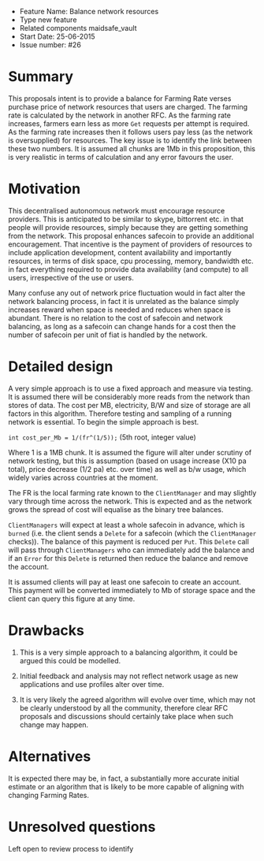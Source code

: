 - Feature Name: Balance network resources 
- Type new feature
- Related components maidsafe_vault 
- Start Date: 25-06-2015 
- Issue number: #26 

# Summary

This proposals intent is to provide a balance for Farming Rate verses purchase price of network
resources that users are charged. The farming rate is calculated by the network in another RFC.
As the farming rate increases, farmers earn less as more `Get` requests per attempt is required.
As the farming rate increases then it follows users pay less (as the network is oversupplied) for
resources. The key issue is to identify the link between these two numbers. It is assumed
all chunks are 1Mb in this proposition, this is very realistic in terms of calculation and 
any error favours the user. 

# Motivation

This decentralised autonomous network must encourage resource providers. This is anticipated
to be similar to skype, bittorrent etc. in that people will provide resources, simply because 
they are getting something from the network. This proposal enhances safecoin to provide an
additional encouragement. That incentive is the payment of providers of resources to include
application development, content availability and importantly resources, in terms of disk space,
cpu processing, memory, bandwidth etc. in fact everything required to provide data availability
(and compute) to all users, irrespective of the use or users.

Many confuse any out of network price fluctuation would in fact alter the network balancing process, 
in fact it is unrelated as the balance simply increases reward when space is needed and reduces when
space is abundant. There is no relation to the cost of safecoin and network balancing, as long as 
a safecoin can change hands for a cost then the number of safecoin per unit of fiat is handled by
the network.

# Detailed design

A very simple approach is to use a fixed approach and measure via testing. It is assumed there will 
be considerably more reads from the network than stores of data. The cost per MB, electricity, B/W 
and size of storage are all factors in this algorithm. Therefore testing and sampling of a running 
network is essential. To begin the simple approach is best. 

`int cost_per_Mb = 1/(fr^(1/5));`  (5th root, integer value)

Where 1 is a 1MB chunk. It is assumed the figure will alter under scrutiny of network testing, but 
this is assumption (based on usage increase (X10 pa total), price decrease (1/2 pa) etc. over time)
as well as b/w usage, which widely varies across countries at the moment. 

The FR is the local farming rate known to the `ClientManager` and may slightly vary through time across
the network. This is expected and as the network grows the spread of cost will equalise as the binary 
tree balances. 

`ClientManagers` will expect at least a whole safecoin in advance, which is `burned` (i.e. the client 
sends a `Delete` for a safecoin (which the `ClientManager` checks)). The balance of this payment is 
reduced per `Put`. This `Delete` call will pass through `ClientManagers` who can immediately add the 
balance and if an `Error` for this `Delete` is returned then reduce the balance and remove the account.

It is assumed clients will pay at least one safecoin to create an account. This payment will be converted immediately to Mb of storage space and the client can query this figure at any time. 

# Drawbacks

1. This is a very simple approach to a balancing algorithm, it could be argued this could be modelled.

2. Initial feedback and analysis may not reflect network usage as new applications and use profiles
alter over time.

3. It is very likely the agreed algorithm will evolve over time, which may not be clearly understood by all
the community, therefore clear RFC proposals and discussions should certainly take place when such 
change may happen.

# Alternatives

It is expected there may be, in fact, a substantially more accurate initial estimate or an algorithm
that is likely to be more capable of aligning with changing Farming Rates.

# Unresolved questions

Left open to review process to identify 
